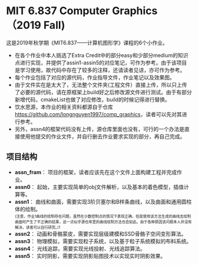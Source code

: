 # MIT 6.837 Computer Graphics（2019 Fall)
这是2019年秋学期《MIT6.837——计算机图形学》课程的6个小作业。  
- 在各个作业中本人挑选了Extra Credit中的部分easy和少部分medium的知识点进行实现，并提供了assin1-assin5的对应笔记，可作为参考。由于该项目是学习使用，故代码中存在了较多的注释，还请读者见谅，亦可作为参考。  
- 每个作业包括了对应的源代码，作业指导文件，作业笔记以及效果图。
- 由于文件实在是太大了，无法整个文件夹(工程文件）直接上传，所以只上传了必要的源代码，请在原框架上build好之后修改源文件进行测试。由于有部分新增代码，cmakeList也做了对应修改，build的时候记得进行替换。
- 饮水思源，本作业的相关资料都源自于仓库<https://github.com/longnguyen1997/comp_graphics>，读者可以先对其进行参考。
- 另外，assn4的框架代码没有上传，源仓库里面也没有，可行的一个办法是直接使用他提交的作业文件，并自行删去作业要求实现的部分，再自己完成。
## 项目结构
- **assn_fram**： 项目的框架，读者应该先在这个文件上面构建工程并完成作业。
- **assn0**： 起始，主要实现简单的obj文件解析，以及基本的着色模型，插值计算等。
- **assn1**： 曲线和曲面，需要实现3阶贝塞尔和B样条曲线，以及曲面和通用圆柱体的绘制。  
<font size="1">(注意，作业1曲线的绘制存在问题，虽然在少数控制点的情况下表现正确，但是使用该方法生成的曲线去绘制曲面时产生了不正确的结果，这一点似乎源仓库里的曲线绘制方法也会如此。由于各种原因该问题本人并没有解决，读者可以自行研究。)1</font><br /> 
- **assn2**： 动画和骨骼蒙皮，需要实现层级建模和SSD骨骼子空间变形算法。
- **assn3**： 物理模拟，需要实现粒子系统，以及基于粒子系统模拟的布料系统。
- **assn4**： 光线追踪，需要实现光线投射、光线追踪算法。
- **assn5**： 实时阴影，需要实现阴影贴图技术以实现实时阴影效果。

